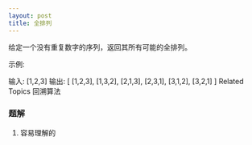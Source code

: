 ```yaml
---
layout: post
title: 全排列
---
```

给定一个没有重复数字的序列，返回其所有可能的全排列。 

 示例: 

 输入: [1,2,3]
输出:
[
  [1,2,3],
  [1,3,2],
  [2,1,3],
  [2,3,1],
  [3,1,2],
  [3,2,1]
] 
 Related Topics 回溯算法

### 题解

1. 容易理解的 